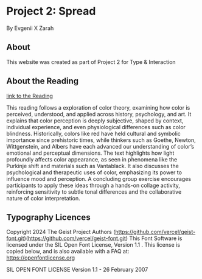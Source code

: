 # Project 2: Spread
By Evgenii X Zarah
## About
This website was created as part of Project 2 for Type & Interaction 

## About the Reading
[link to the Reading](https://medium.com/google-design/everyday-color-theory-59c1ca0770cb) 

This reading follows a exploration of color theory, examining how color is perceived, understood, and applied across history, psychology, and art. It explains that color perception is deeply subjective, shaped by context, individual experience, and even physiological differences such as color blindness. Historically, colors like red have held cultural and symbolic importance since prehistoric times, while thinkers such as Goethe, Newton, Wittgenstein, and Albers have each advanced our understanding of color’s emotional and perceptual dimensions. The text highlights how light profoundly affects color appearance, as seen in phenomena like the Purkinje shift and materials such as Vantablack. It also discusses the psychological and therapeutic uses of color, emphasizing its power to influence mood and perception. A concluding group exercise encourages participants to apply these ideas through a hands-on collage activity, reinforcing sensitivity to subtle tonal differences and the collaborative nature of color interpretation.

## Typography Licences
Copyright 2024 The Geist Project Authors (https://github.com/vercel/geist-font.git)(https://github.com/vercel/geist-font.git)
This Font Software is licensed under the SIL Open Font License, Version 1.1 . This license is copied below, and is also available with a FAQ at: https://openfontlicense.org

SIL OPEN FONT LICENSE Version 1.1 - 26 February 2007






